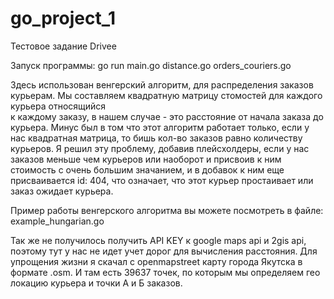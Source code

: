 # go_project_1
Тестовое задание Drivee

Запуск программы:
    go run main.go distance.go orders_couriers.go

Здесь использован венгерский алгоритм, для распределения заказов курьерам. Мы составляем квадратную матрицу стомостей для каждого курьера относящийся                  
к каждому заказу, в нашем случае - это расстояние от начала заказа до курьера.  Минус был в том что этот алгоритм работает только, если у нас квадратная матрица, то бишь кол-во заказов
равно количеству курьеров. Я решил эту проблему, добавив плейсхолдеры, если у нас заказов меньше чем курьеров или наоборот и присвоив к ним стоимость с очень большим значанием, и в добавок к ним 
еще присваивается id: 404, что означает, что этот курьер простаивает или заказ ожидает курьера.

Пример работы венгерского алгоритма вы можете посмотреть в файле: example_hungarian.go

Так же не получилось получить API KEY к google maps api и 2gis api, поэтому тут у нас не идет учет дорог для вычисления расстояния. Для упрощения жизни я скачал с openmapstreet карту города Якутска
в формате .osm. И там есть 39637 точек, по которым мы определяем гео локацию курьера и точки А и Б заказов.